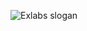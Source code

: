 ![Exlabs slogan](https://media-exp1.licdn.com/dms/image/C5616AQHl0RcW5ibpIw/profile-displaybackgroundimage-shrink_350_1400/0?e=1599696000&v=beta&t=fLioBzgEEO1UrXo0xAhYU7RdJ__gXbnWLt_Gmeduh3M)

<!--
**szromek/szromek** is a ✨ _special_ ✨ repository because its `README.md` (this file) appears on your GitHub profile.

Here are some ideas to get you started:

- 🔭 I’m currently working on ...
- 🌱 I’m currently learning ...
- 👯 I’m looking to collaborate on ...
- 🤔 I’m looking for help with ...
- 💬 Ask me about ...
- 📫 How to reach me: ...
- 😄 Pronouns: ...
- ⚡ Fun fact: ...
-->
